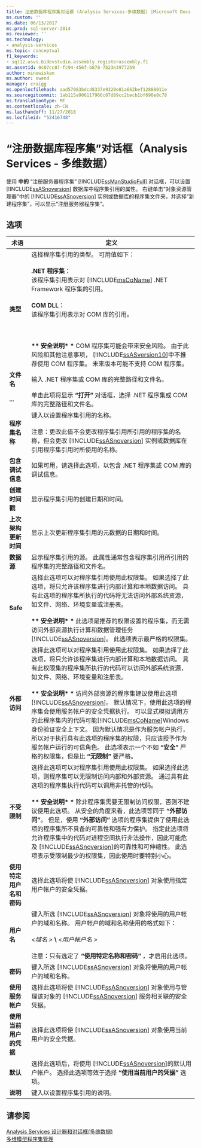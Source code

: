 ```yaml
---
title: 注册数据库程序集对话框 (Analysis Services-多维数据) |Microsoft Docs
ms.custom: ''
ms.date: 06/13/2017
ms.prod: sql-server-2014
ms.reviewer: ''
ms.technology:
- analysis-services
ms.topic: conceptual
f1_keywords:
- sql12.asvs.bidevstudio.assembly.registerassembly.f1
ms.assetid: 0c07cc87-fc94-456f-b878-7b23e39772b9
author: minewiskan
ms.author: owend
manager: craigg
ms.openlocfilehash: aad57083bdcd8337e9320e81a662bef12888011e
ms.sourcegitcommit: 1ab115a906117966c07d89cc2becb1bf690e8c78
ms.translationtype: MT
ms.contentlocale: zh-CN
ms.lasthandoff: 11/27/2018
ms.locfileid: "52416748"
---
```

# <a name="register-database-assembly-dialog-box-analysis-services---multidimensional-data"></a>“注册数据库程序集”对话框（Analysis Services - 多维数据）
  使用 **中的** “注册服务器程序集” [!INCLUDE[ssManStudioFull](../includes/ssmanstudiofull-md.md)] 对话框，可以设置 [!INCLUDE[ssASnoversion](../includes/ssasnoversion-md.md)] 数据库中程序集引用的属性。 右键单击“对象资源管理器”中的 [!INCLUDE[ssASnoversion](../includes/ssasnoversion-md.md)] 实例或数据库的程序集文件夹，并选择“新建程序集”，可以显示“注册服务器程序集”。  
  
## <a name="options"></a>选项  
  
|术语|定义|  
|----------|----------------|  
|**类型**|选择程序集引用的类型。 可用值如下：<br /><br /> **.NET 程序集**： <br />                      该程序集引用表示对 [!INCLUDE[msCoName](../includes/msconame-md.md)] .NET Framework 程序集的引用。<br /><br /> **COM DLL**： <br />                      该程序集引用表示对 COM 库的引用。<br /><br /> <br /><br /> **\*\* 安全说明\* \***  COM 程序集可能会带来安全风险。 由于此风险和其他注意事项， [!INCLUDE[ssASversion10](../includes/ssasversion10-md.md)]中不推荐使用 COM 程序集。 未来版本可能不支持 COM 程序集。|  
|**文件名**|输入 .NET 程序集或 COM 库的完整路径和文件名。|  
|**...**|单击此项将显示 **“打开”** 对话框，选择 .NET 程序集或 COM 库的完整路径和文件名。|  
|**程序集名称**|键入以设置程序集引用的名称。<br /><br /> 注意：更改此值不会更改程序集引用所引用的程序集的名称，但会更改 [!INCLUDE[ssASnoversion](../includes/ssasnoversion-md.md)] 实例或数据库在引用程序集引用时所使用的名称。|  
|**包含调试信息**|如果可用，请选择此选项，以包含 .NET 程序集或 COM 库的调试信息。|  
|**创建时间戳**|显示程序集引用的创建日期和时间。|  
|**上次架构更新时间**|显示上次更新程序集引用的元数据的日期和时间。|  
|**数据源**|显示程序集引用的源。 此属性通常包含程序集引用所引用的程序集的完整路径和文件名。|  
|**Safe**|选择此选项可以对程序集引用使用此权限集。 如果选择了此选项，将只允许该程序集进行内部计算和本地数据访问。 具有此选项的程序集所执行的代码将无法访问外部系统资源，如文件、网络、环境变量或注册表。<br /><br /> **\*\* 安全说明\* \*** 此选项是推荐的权限设置的程序集，而无需访问外部资源执行计算和数据管理任务[!INCLUDE[ssASnoversion](../includes/ssasnoversion-md.md)]。 此选项表示最严格的权限集。|  
|**外部访问**|选择此选项可以对程序集引用使用此权限集。 如果选择了此选项，将只允许该程序集进行内部计算和本地数据访问。 具有此权限集的程序集所执行的代码可以访问外部系统资源，如文件、网络、环境变量和注册表。<br /><br /> **\*\* 安全说明\* \*** 访问外部资源的程序集建议使用此选项[!INCLUDE[ssASnoversion](../includes/ssasnoversion-md.md)]。 默认情况下，使用此选项的程序集会使用服务帐户的安全凭据执行。 可以显式模拟调用方的此程序集内的代码可能[!INCLUDE[msCoName](../includes/msconame-md.md)]Windows 身份验证安全上下文。 因为默认情况是作为服务帐户执行，所以对于执行具有此选项的程序集的权限，只应该授予作为服务帐户运行的可信角色。 此选项表示一个不如 **“安全”** 严格的权限集，但是比 **“无限制”** 要严格。|  
|**不受限制**|选择此选项可以对程序集引用使用此权限集。 如果选择此选项，则程序集可以无限制访问内部和外部资源。 通过具有此选项的程序集执行代码可以调用非托管的代码。<br /><br /> **\*\* 安全说明\* \*** 除非程序集需要无限制访问权限，否则不建议使用此选项。 从安全的角度来看，此选项等同于 **“外部访问”**。 但是，使用 **“外部访问”** 选项的程序集提供了使用此选项的程序集所不具备的可靠性和强有力保护。 指定此选项将允许程序集中的代码对进程空间执行非法操作，因此可能危及 [!INCLUDE[ssASnoversion](../includes/ssasnoversion-md.md)]的可靠性和可伸缩性。 此选项表示受限制最少的权限集，因此使用时要特别小心。|  
|**使用特定用户名和密码**|选择此选项将使 [!INCLUDE[ssASnoversion](../includes/ssasnoversion-md.md)] 对象使用指定用户帐户的安全凭据。|  
|**用户名**|键入所选 [!INCLUDE[ssASnoversion](../includes/ssasnoversion-md.md)] 对象将使用的用户帐户的域和名称。 用户帐户的域和名称使用的格式如下：<br /><br /> *\<域名 >* **\\** *\<用户帐户名 >*<br /><br /> 注意：只有选定了 **“使用特定名称和密码”** ，才启用此选项。|  
|**密码**|键入所选 [!INCLUDE[ssASnoversion](../includes/ssasnoversion-md.md)] 对象将使用的用户帐户的域和名称。|  
|**使用服务帐户**|选择此选项将使 [!INCLUDE[ssASnoversion](../includes/ssasnoversion-md.md)] 对象使用与管理该对象的 [!INCLUDE[ssASnoversion](../includes/ssasnoversion-md.md)] 服务相关联的安全凭据。|  
|**使用当前用户的凭据**|选择此选项将使 [!INCLUDE[ssASnoversion](../includes/ssasnoversion-md.md)] 对象使用当前用户的安全凭据。|  
|**默认**|选择此选项后，将使用 [!INCLUDE[ssASnoversion](../includes/ssasnoversion-md.md)]的默认用户帐户。 选择此选项等效于选择 **“使用当前用户的凭据”** 选项。|  
|**说明**|键入以设置程序集引用的说明。|  
  
## <a name="see-also"></a>请参阅  
 [Analysis Services 设计器和对话框&#40;多维数据&#41;](analysis-services-designers-and-dialog-boxes-multidimensional-data.md)   
 [多维模型程序集管理](multidimensional-models/multidimensional-model-assemblies-management.md)  
  
  
